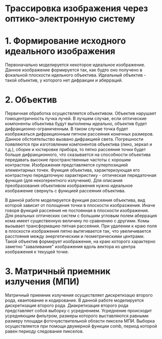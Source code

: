 # Трассировка изображения через оптико-электронную систему

# 1. Формирование исходного идеального изображения
Первоначально моделируется некоторое идеальное изображение. Данное изображение формируется так, как будто оно получено в фокальной плоскости идельного объектива. Идеальный объектив - такой объектив, у которого нет дифракции и аберраций. 
# 2. Объектив
Первичная обработка осуществляется объективом. Объектив нарушает гомоцентричность пучка лучей. В лучшем случае, если оптические компоненты объектива будут выполнены идеально, объектив будет дифракционно-ограниченным. В таком случае точка будет изображаться дифракционным пятном рассеяния конечных размеров. Данное обстоятельство вызвано дифракцией света. Погрешности появляются при изготовлении компонентов объектива (линз, зеркал и т.д.), сборке и юстировке прибора, то пятно рассеяния точки будет больше дифракционного, что сказывается на способности объектива передавать высокие пространственные частоты с хорошим контрастом. Изображения представляется суперпозицией элементарных точек. Функция объектива, характеризующая его контрастную передаточную характеристику - оптическая передаточная функция (для некогерентного излучения). Для описания преобразования объективом изображения нужно идеальное изображение свернуть с функцией рассеяния объектива. 

В данной работе моделируется функция рассеяния объектива, вид которой зависит от полощения точки в плоскости изобразжения. Иначе говоря функций рассеяния не постоянная в плоскости изображения. Для реальных оптических систем с большим угловым полем аберрация кома имеет существенную величину по сравнению с другими. Комы вызывает трансформацию пятная рассеяния. При удалении к краю поля в плоскости изображения пятно вытягивается так, что увеличивается расстояния между энергетическим и геометрическими центрами. Такой объектив формирует изображение, на краю которого характерно заметно "заваливание" изображения вдоль вектора из центра изображения к текущей точке.

# 3. Матричный приемник излучения (МПИ)
Матричный приемник излучения осуществляет дискретизацю второго рода, квантование и кодирование. В данной работе моделируется дискретизация второго рода. Диакретизация второго рода представляет собой выборку с усреднением. Усреднение происходит усредняющим фильтром, размеры которого выставляются равными размеру площади фоточувствительной области пиксела МПИ. Выборка осуществляется при помощи двумерной функции comb, период которой равен периоду следования пикселов.
